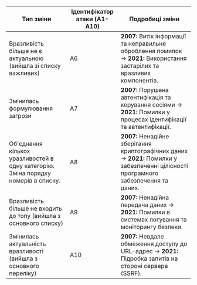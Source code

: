 | Тип зміни                | Ідентифікатор атаки (A1-A10) | Подробиці зміни                                                                                                                                                                   |
|--------------------------|------------------------------|-----------------------------------------------------------------------------------------------------------------------------------------------------------------------------------|
| Вразливість більше не є актуальною (вийшла зі списку важливих)       | A6                               | **2007:** Витік інформації та неправильне оброблення помилок → **2021:** Використання застарілих та вразливих компонентів. |
| Змінилась формулювання загрози | A7                               | **2007:** Порушена автентифікація та керування сесіями → **2021:** Помилки у процесах ідентифікації та автентифікації. |
| Об'єднання кількох уразливостей в одну категорію. Зміна порядку номерів в списку.       | A8                               | **2007:** Ненадійне зберігання криптографічних даних → **2021:** Помилки у забезпеченні цілісності програмного забезпечення та даних.      |
| Вразливість більше не входить до топу (вийшла з основного списку) | A9                               | **2007:** Ненадійна передача даних → **2021:** Помилки в системах логування та моніторингу безпеки. |
| Змінилась актуальність вразливості (вийшла з основного переліку) | A10                              | **2007:** Невдале обмеження доступу до URL-адрес → **2021:** Підробка запитів на стороні сервера (SSRF). |
